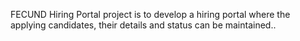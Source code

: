 FECUND Hiring Portal project is to develop a hiring portal where the applying candidates, their details and status can be maintained..
